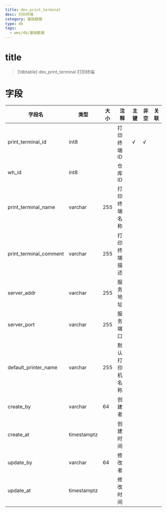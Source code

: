 ```yaml
---
title: dev_print_terminal
desc: 打印终端
category: 基础数据
type: db
tags:
  - wms/db/基础数据
---
```


# title
>[!dbtable] dev_print_terminal
> 打印终端

# 字段
| 字段名 | 类型 | 大小 | 注释 | 主键 | 非空 | 关联 |
| --- | --- | --- | --- | --- | --- | --- |
| print_terminal_id | int8 |  | 打印终端ID | √ | √ |  |
| wh_id | int8 |  | 仓库ID |  |  |  |
| print_terminal_name | varchar | 255 | 打印终端名称 |  |  |  |
| print_terminal_comment | varchar | 255 | 打印终端描述 |  |  |  |
| server_addr | varchar | 255 | 服务地址 |  |  |  |
| server_port | varchar | 255 | 服务端口 |  |  |  |
| default_printer_name | varchar | 255 | 默认打印机名称 |  |  |  |
| create_by | varchar | 64 | 创建者 |  |  |  |
| create_at | timestamptz |  | 创建时间 |  |  |  |
| update_by | varchar | 64 | 修改者 |  |  |  |
| update_at | timestamptz |  | 修改时间 |  |  |  |

